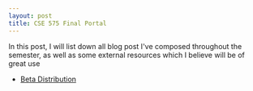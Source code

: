```yaml
---
layout: post
title: CSE 575 Final Portal
---
```

In this post, I will list down all blog post I've composed throughout the semester, as well as some external resources which I believe will be of great use

* [Beta Distribution](./Beta-Distribution/)
